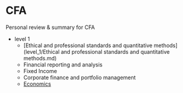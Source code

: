 # CFA
Personal review &amp; summary for CFA

+ level 1
    * [Ethical and professional standards and quantitative methods](level_1/Ethical and professional standards and quantitative methods.md)
    * Financial reporting and analysis
    * Fixed Income
    * Corporate finance and portfolio management
    * [Economics](level_1/Economics.md)

